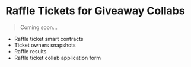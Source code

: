 # Raffle Tickets for Giveaway Collabs 
> Coming soon...
- Raffle ticket smart contracts
- Ticket owners snapshots
- Raffle results
- Raffle ticket collab application form
